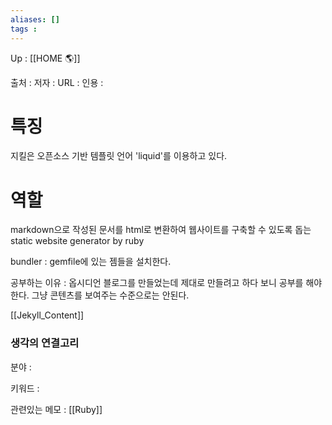```yaml
---
aliases: []
tags : 
---
```

Up : [[HOME 🌎]]

출처 :
저자 :
URL : 
인용 : 

# 특징
지킬은 오픈소스 기반 템플릿 언어 'liquid'를 이용하고 있다.

# 역할
markdown으로 작성된 문서를 html로 변환하여 웹사이트를 구축할 수 있도록 돕는 static website generator by ruby


bundler : gemfile에 있는 젬들을 설치한다. 

공부하는 이유 : 옵시디언 블로그를 만들었는데 제대로 만들려고 하다 보니 공부를 해야한다. 그냥 콘텐츠를 보여주는 수준으로는 안된다. 

[[Jekyll_Content]]




### 생각의 연결고리
분야 :

키워드 :

관련있는 메모 : [[Ruby]]
